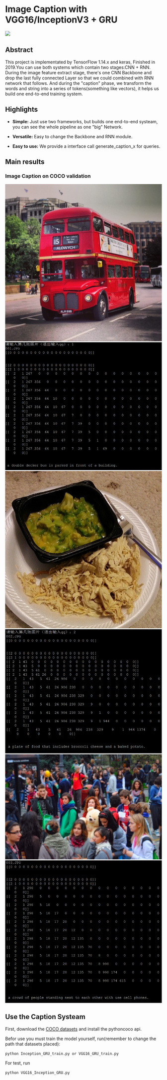 # Image Caption with VGG16/InceptionV3 + GRU
![](picture) 

## Abstract 

This project is implementated by TensorFlow 1.14.x and keras, Finished in 2019.You can use both systems which contain two stages:CNN + RNN. During the image feature extract stage, there's one CNN Backbone and drop the last fully connected  Layer so that we could combined with RNN network that follows. And during the "caption" phase, we transform the words and string into a series of tokens(something like vectors), it helps us build one end-to-end training system.

## Highlights

- **Simple:** Just use two frameworks, but builds one end-to-end systeam, you can see the whole pipeline as one "big" Network.

- **Versatile:** Easy to change the Backbone and RNN module.

- **Easy to use:** We provide a interface call generate_caption_x for queries.

## Main results

### Image Caption on COCO validation
![](bus.jpg)
![](bus_out.jpg)
![](food.jpg)
![](food_out.jpg)
![](people.jpg)
![](people_out.jpg)

## Use the Caption Systeam

First, download the [COCO datasets](https://cocodataset.org/#download) and install the pythoncoco api.

Befor use you must train the model yourself, run(remember to change the path that datasets placed):

~~~
python Inception_GRU_train.py or VGG16_GRU_train.py
~~~

For test, run     

~~~
python VGG16_Inception_GRU.py
~~~
